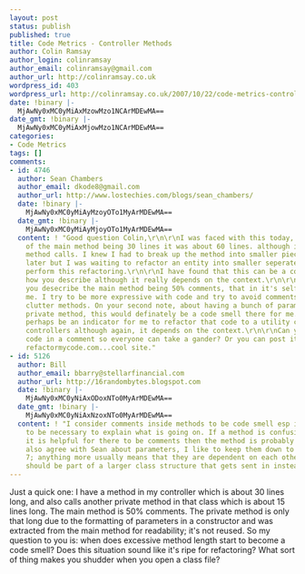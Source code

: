 ```yaml
---
layout: post
status: publish
published: true
title: Code Metrics - Controller Methods
author: Colin Ramsay
author_login: colinramsay
author_email: colinramsay@gmail.com
author_url: http://colinramsay.co.uk
wordpress_id: 403
wordpress_url: http://colinramsay.co.uk/2007/10/22/code-metrics-controller-methods/
date: !binary |-
  MjAwNy0xMC0yMiAxMzowMzo1NCArMDEwMA==
date_gmt: !binary |-
  MjAwNy0xMC0yMiAxMjowMzo1NCArMDEwMA==
categories:
- Code Metrics
tags: []
comments:
- id: 4746
  author: Sean Chambers
  author_email: dkode8@gmail.com
  author_url: http://www.lostechies.com/blogs/sean_chambers/
  date: !binary |-
    MjAwNy0xMC0yMiAyMzoyOTo1MyArMDEwMA==
  date_gmt: !binary |-
    MjAwNy0xMC0yMiAyMjoyOTo1MyArMDEwMA==
  content: ! "Good question Colin,\r\n\r\nI was faced with this today, but instead
    of the main method being 30 lines it was about 60 lines. although it made no private
    method calls. I knew I had to break up the method into smaller pieces sooner or
    later but I was waiting to refactor an entity into smaller seperate entities to
    perform this refactoring.\r\n\r\nI have found that this can be a code smell by
    how you describe although it really depends on the context.\r\n\r\nFrom the way
    you desecribe the main method being 50% comments, that in it's self would bother
    me. I try to be more expressive with code and try to avoid comments as they can
    clutter methods. On your second note, about having a bunch of parameters for the
    private method, this would definately be a code smell there for me. This would
    perhaps be an indicator for me to refactor that code to a utility class for the
    controllers although again, it depends on the context.\r\n\r\nCan you paste the
    code in a comment so everyone can take a gander? Or you can post it to marc's
    refactormycode.com...cool site."
- id: 5126
  author: Bill
  author_email: bbarry@stellarfinancial.com
  author_url: http://16randombytes.blogspot.com
  date: !binary |-
    MjAwNy0xMC0yNiAxODoxNTo0MyArMDEwMA==
  date_gmt: !binary |-
    MjAwNy0xMC0yNiAxNzoxNTo0MyArMDEwMA==
  content: ! "I consider comments inside methods to be code smell esp if they appear
    to be necessary to explain what is going on. If a method is confusing enough that
    it is helpful for there to be comments then the method is probably too complex.\r\n\r\nI
    also agree with Sean about parameters, I like to keep them down to at most 5 or
    7; anything more usually means that they are dependent on each other and they
    should be part of a larger class structure that gets sent in instead."
---
```

<p>Just a quick one: I have a method in my controller which is about 30 lines long, and also calls another private method in that class which is about 15 lines long. The main method is 50% comments. The private method is only that long due to the formatting of parameters in a constructor and was extracted from the main method for readability; it's not reused. So my question to you is: when does excessive method length start to become a code smell? Does this situation sound like it's ripe for refactoring? What sort of thing makes you shudder when you open a class file?</p>
